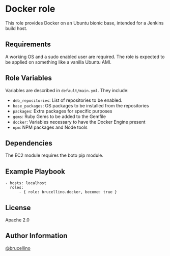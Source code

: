 # Docker role

This role provides Docker on an Ubuntu bionic base, intended for a Jenkins build host.

## Requirements

A working OS and a sudo enabled user are required. The role is expected to be applied on something like a vanilla Ubuntu AMI.

## Role Variables

Variables are described in `default/main.yml`. They include:

- `deb_repositories`: List of repositories to be enabled.
- `base_packages`: OS packages to be installed from the repositories
- `packages`: Extra packages for specific purposes
- `gems`: Ruby Gems to be added to the Gemfile
- `docker`: Variables necessary to have the Docker Engine present
- `npm`: NPM packages and Node tools

## Dependencies

The EC2 module requires the boto pip module.

## Example Playbook

```
- hosts: localhost
  roles:
      - { role: brucellino.docker, become: true }
```

## License

Apache 2.0

## Author Information

[@brucellino](https://github.com/brucellino)